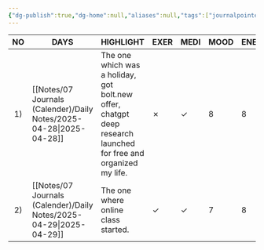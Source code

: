 ```yaml
---
{"dg-publish":true,"dg-home":null,"aliases":null,"tags":["journalpointer"],"permalink":"/notes/07-journals-calender/index/life-tracker/may-tracker-2025-26/","dgPassFrontmatter":true,"updated":"2025-04-30T22:50:59.160+05:30"}
---
```


| NO  | DAYS           | HIGHLIGHT                                                                                                       | EXER | MEDI | MOOD | ENERGY |
| :-: | -------------- | --------------------------------------------------------------------------------------------------------------- | ---- | ---- | ---- | ------ |
| 1)  | [[Notes/07 Journals (Calender)/Daily Notes/2025-04-28\|2025-04-28]] | The one which was a holiday, got bolt.new offer, chatgpt deep research launched for free and organized my life. | ✗    | ✓    | 8    | 8      |
| 2)  | [[Notes/07 Journals (Calender)/Daily Notes/2025-04-29\|2025-04-29]] | The one where online class started.                                                                             | ✓    | ✓    | 7    | 8      |
